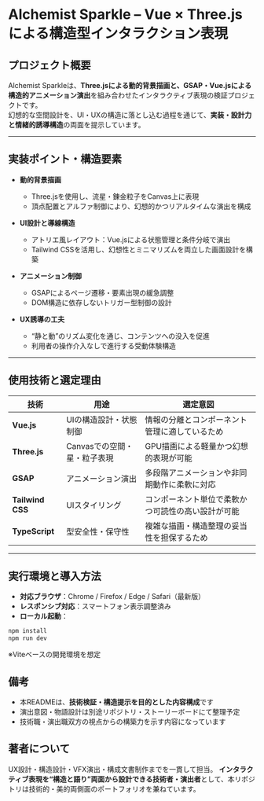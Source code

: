 # Alchemist Sparkle – Vue × Three.jsによる構造型インタラクション表現

## プロジェクト概要

Alchemist Sparkleは、**Three.jsによる動的背景描画と、GSAP・Vue.jsによる構造的アニメーション演出**を組み合わせたインタラクティブ表現の検証プロジェクトです。  
幻想的な空間設計を、UI・UXの構造に落とし込む過程を通じて、**実装・設計力と情緒的誘導構造**の両面を提示しています。

---

## 実装ポイント・構造要素

- **動的背景描画**  
  - Three.jsを使用し、流星・錬金粒子をCanvas上に表現  
  - 頂点配置とアルファ制御により、幻想的かつリアルタイムな演出を構成

- **UI設計と導線構造**  
  - アトリエ風レイアウト：Vue.jsによる状態管理と条件分岐で演出  
  - Tailwind CSSを活用し、幻想性とミニマリズムを両立した画面設計を構築

- **アニメーション制御**  
  - GSAPによるページ遷移・要素出現の緩急調整  
  - DOM構造に依存しないトリガー型制御の設計

- **UX誘導の工夫**  
  - “静と動”のリズム変化を通じ、コンテンツへの没入を促進  
  - 利用者の操作介入なしで進行する受動体験構造

---

## 使用技術と選定理由

| 技術 | 用途 | 選定意図 |
|------|------|-----------|
| **Vue.js** | UIの構造設計・状態制御 | 情報の分離とコンポーネント管理に適しているため |
| **Three.js** | Canvasでの空間・星・粒子表現 | GPU描画による軽量かつ幻想的表現が可能 |
| **GSAP** | アニメーション演出 | 多段階アニメーションや非同期動作に柔軟に対応 |
| **Tailwind CSS** | UIスタイリング | コンポーネント単位で柔軟かつ可読性の高い設計が可能 |
| **TypeScript** | 型安全性・保守性 | 複雑な描画・構造整理の妥当性を担保するため

---

## 実行環境と導入方法

- **対応ブラウザ**：Chrome / Firefox / Edge / Safari（最新版）
- **レスポンシブ対応**：スマートフォン表示調整済み
- **ローカル起動**：

```bash
npm install
npm run dev
```

※Viteベースの開発環境を想定

## 備考
- 本READMEは、**技術検証・構造提示を目的とした内容構成**です
- 演出意図・物語設計は別途リポジトリ・ストーリーボードにて整理予定
- 技術職・演出職双方の視点からの構築力を示す内容になっています

## 著者について
UX設計・構造設計・VFX演出・構成文書制作までを一貫して担当。 **インタラクティブ表現を“構造と語り”両面から設計できる技術者・演出者**として、本リポジトリは技術的・美的両側面のポートフォリオを兼ねています。